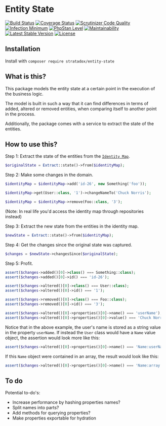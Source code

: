 # Entity State

[![Build Status](https://travis-ci.org/Stratadox/EntityState.svg?branch=master)](https://travis-ci.org/Stratadox/EntityState)
[![Coverage Status](https://coveralls.io/repos/github/Stratadox/EntityState/badge.svg?branch=master)](https://coveralls.io/github/Stratadox/EntityState?branch=master)
[![Scrutinizer Code Quality](https://scrutinizer-ci.com/g/Stratadox/EntityState/badges/quality-score.png?b=master)](https://scrutinizer-ci.com/g/Stratadox/EntityState/?branch=master)
[![Infection Minimum](https://img.shields.io/badge/msi-95-brightgreen.svg)](https://travis-ci.org/Stratadox/EntityState)
[![PhpStan Level](https://img.shields.io/badge/phpstan-7/7-brightgreen.svg)](https://travis-ci.org/Stratadox/EntityState)
[![Maintainability](https://api.codeclimate.com/v1/badges/8c27d62a028e929648d2/maintainability)](https://codeclimate.com/github/Stratadox/EntityState/maintainability)
[![Latest Stable Version](https://poser.pugx.org/stratadox/identity-map/v/stable)](https://packagist.org/packages/stratadox/identity-map)
[![License](https://poser.pugx.org/stratadox/identity-map/license)](https://packagist.org/packages/stratadox/identity-map)

## Installation

Install with `composer require stratadox/entity-state`

## What is this?

This package models the entity state at a certain point in the execution of the 
business logic.

The model is built in such a way that it can find differences in terms of added, 
altered or removed entities, when comparing itself to another point in the process.

Additionally, the package comes with a service to extract the state of the entities.

## How to use this?

Step 1: Extract the state of the entities from the [`Identity Map`](https://github.com/Stratadox/IdentityMap).
```php
$originalState = Extract::state()->from($identityMap);
```
Step 2: Make some changes in the domain.
```php
$identityMap = $identityMap->add('id-26', new Something('foo'));

$identityMap->get(User::class, '1')->changeNameTo('Chuck Norris');

$identityMap = $identityMap->remove(Foo::class, '3');
```
(Note: In real life you'd access the identity map through repositories instead)

Step 3: Extract the new state from the entities in the identity map.
```php
$newState = Extract::state()->from($identityMap);
```
Step 4: Get the changes since the original state was captured.
```php
$changes = $newState->changesSince($originalState);
```
Step 5: Profit.
```php
assert($changes->added()[0]->class() === Something::class);
assert($changes->added()[0]->id() === 'id-26');

assert($changes->altered()[0]->class() === User::class);
assert($changes->altered()[0]->id() === '1');

assert($changes->removed()[0]->class() === Foo::class);
assert($changes->removed()[0]->id() === '3');

assert($changes->altered()[0]->properties()[0]->name() === 'userName');
assert($changes->altered()[0]->properties()[0]->value() === 'Chuck Norris');
```
Notice that in the above example, the user's name is stored as a string value in
the property `userName`. If instead the `User` class would have a `Name` value 
object, the assertion would look more like this:
```php
assert($changes->altered()[0]->properties()[0]->name() === 'Name:userName.name');
```
If this `Name` object were contained in an array, the result would look like this:
```php
assert($changes->altered()[0]->properties()[0]->name() === 'Name:array:userName[0].name');
```

## To do

Potential to-do's:
- Increase performance by hashing properties names?
- Split names into parts?
- Add methods for querying properties?
- Make properties exportable for hydration
